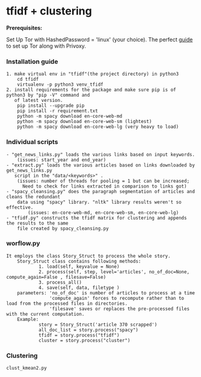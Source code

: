# tfidf + clustering


**Prerequisites:**

   Set Up Tor with HashedPassword = 'linux' (your choice).
   The perfect [guide](https://gist.github.com/DusanMadar/8d11026b7ce0bce6a67f7dd87b999f6b) to set up Tor along with Privoxy.
	
### Installation guide
	1. make virtual env in "tfidf"(the project directory) in python3 
		cd tfidf
		virtualenv -p python3 venv_tfidf
	2. install requirements for the package and make sure pip is of python3 by "pip -V" command and
	   of latest version.
		pip install --upgrade pip
		pip install -r requirement.txt
		python -m spacy download en-core-web-md
		python -m spacy download en-core-web-sm (lightest)
		python -m spacy download en-core-web-lg (very heavy to load)

### Individual scripts
	- "get_news_links.py" loads the various links based on input keywords.
		(issues: start_year and end_year)
	- "extract.py" loads the various articles based on links downloaded by get_news_links.py
	   script in the "data/<keywords>" .
	   	(issues: number of threads for pooling = 1 but can be increased;
		  Need to check for links extracted in comparison to links got)
	- "spacy_cleansing.py" does the paragraph segmentation of articles and cleans the redundant 
	    data using "spacy" library. "nltk" library results weren't so effective.
	    	(issues: en-core-web-md, en-core-web-sm, en-core-web-lg)
	- "tfidf.py" constructs the tfidf matrix for clustering and appends the results to the same 
	    file created by spacy_cleansing.py

### worflow.py 
```
It employs the class Story_Struct to process the whole story. 
	Story_Struct class contains following methods:
			1. load(self, keyvalue = None)
			2. process(self, step, level='articles', no_of_doc=None, compute_again=False , filesave=False)
			3. process_all()
			4. save(self, data, filetype )
	parameters: 'no_of_doc' is number of articles to process at a time
				'compute_again' forces to recompute rather than to load from the processed files in directories.
				'filesave' saves or replaces the pre-processed files with the current computation.  
	Example:
			story = Story_Struct('article 370 scrapped')
			all_doc_list = story.process("spacy")
			tfidf = story.process("tfidf")
			cluster = story.process("cluster")
```
### Clustering
	clust_kmean2.py
